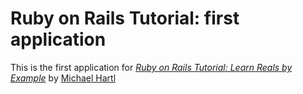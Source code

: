 # Ruby on Rails Tutorial: first application

This is the first application for
[*Ruby on Rails Tutorial: Learn Reals by Example*](http://railstutorial.org/)
by [Michael Hartl](http://michaelhartl.com/)

